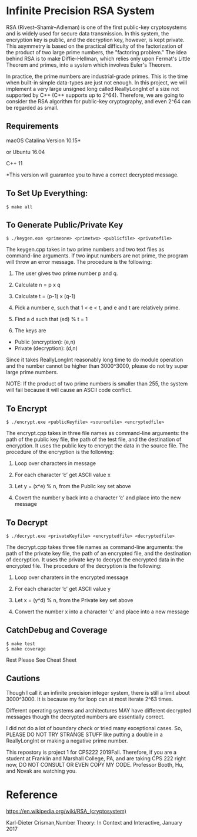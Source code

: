 # Infinite Precision RSA System 
RSA (Rivest–Shamir–Adleman) is one of the first public-key cryptosystems and is widely used for secure data transmission. In this system, the encryption key is public, and the decryption key, however, is kept private. This asymmetry is based on the practical difficulty of the factorization of the product of two large prime numbers, the "factoring problem." The idea behind RSA is to make Diffie-Hellman, which relies only upon Fermat's Little Theorem and primes, into a system which involves Euler's Theorem. 

In practice, the prime numbers are industrial-grade primes. This is the time when built-in simple data-types are just not enough. In this project, we will implement a very large unsigned long called ReallyLongInt of a size not supported by C++ (C++ supports up to 2^64). Therefore, we are going to consider the RSA algorithm for public-key cryptography, and even 2^64 can be regarded as small.

## Requirements
macOS Catalina Version 10.15*

or Ubuntu 16.04

C++ 11

*This version will guarantee you to have a correct decrypted message. 

## To Set Up Everything:
```
$ make all
```

## To Generate Public/Private Key 
```
$ ./keygen.exe <primeone> <primetwo> <publicfile> <privatefile>
```
The keygen.cpp takes in two prime numbers and two text files as command-line arguments. If two input numbers are not prime, the program will throw an error message. The procedure is the following:

1. The user gives two prime number p and q.

2. Calculate n = p x q

3. Calculate t = (p-1) x (q-1)

4. Pick a number e, such that 1 < e < t, and e and t are relatively prime.

5. Find a d such that (ed) % t = 1

6. The keys are 

* Public (encryption): (e,n)
* Private (decryption): (d,n)

Since it takes ReallyLongInt reasonably long time to do module operation and the number cannot be higher than 3000^3000, please do not try super large prime numbers.

NOTE: If the product of two prime numbers is smaller than 255, the system will fail because it will cause an ASCII code conflict. 

## To Encrypt 
```
$ ./encrypt.exe <publicKeyfile> <sourcefile> <encryptedfile>
```
The encrypt.cpp takes in three file names as command-line arguments: the path of the public key file, the path of the test file, and the destination of encryption. It uses the public key to encrypt the data in the source file. The procedure of the encryption is the following:

1. Loop over characters in message

2. For each character ‘c’ get ASCII value x

3. Let y = (x^e) % n, from the Public key set above

4. Covert the number y back into a character ‘c’ and place into the new message

## To Decrypt 
```
$ ./decrypt.exe <privateKeyfile> <encryptedfile> <decryptedfile>
```
The decrypt.cpp takes three file names as command-line arguments: the path of the private key file, the path of an encrypted file, and the destination of decryption. It uses the private key to decrypt the encrypted data in the encrypted file. The procedure of the decryption is the following:

1. Loop over charaters in the encrypted message

2. For each character ‘c’ get ASCII value y

3. Let x = (y^d) % n, from the Private key set above

4. Convert the number x into a character ‘c’ and place into a new message

## CatchDebug and Coverage
```
$ make test
$ make coverage
```
Rest Please See Cheat Sheet

## Cautions

Though I call it an infinite precision integer system, there is still a limit about 3000^3000. It is because my for loop can at most iterate 2^63 times. 

Different operating systems and architectures MAY have different decrypted messages though the decrypted numbers are essentially correct.

I did not do a lot of boundary check or tried many exceptional cases. So, PLEASE DO NOT TRY STRANGE STUFF like putting a double in a ReallyLongInt or making a negative prime number.

This repostory is project 1 for CPS222 2019Fall. Therefore, if you are a student at Franklin and Marshall College, PA, and are taking CPS 222 right now, DO NOT CONSULT OR EVEN COPY MY CODE. Professor Booth, Hu, and Novak are watching you.

# Reference 

https://en.wikipedia.org/wiki/RSA_(cryptosystem)

Karl-Dieter Crisman,Number Theory: In Context and Interactive, January 2017
